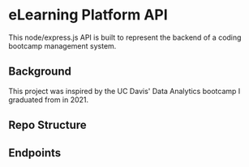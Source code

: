 # eLearning Platform API
This node/express.js API is built to represent the backend of a coding bootcamp management system.

## Background
This project was inspired by the UC Davis' Data Analytics bootcamp I graduated from in 2021.

## Repo Structure

## Endpoints